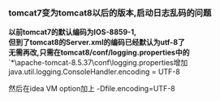 ### tomcat7变为tomcat8以后的版本,启动日志乱码的问题


**以前tomcat7的默认编码为IOS-8859-1,  
但到了tomcat8的Server.xml的编码已经默认为utf-8了  
无需再改,只需在tomcat8/conf/logging.properties中的**  
`*\apache-tomcat-8.5.37\conf\logging.properties增加
java.util.logging.ConsoleHandler.encoding = UTF-8

然后在idea  VM option加上 -Dfile.encoding=UTF-8

